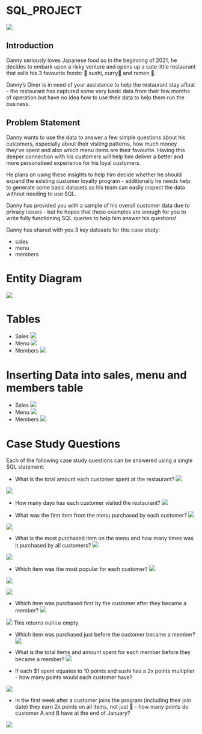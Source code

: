 # SQL_PROJECT
![](danny.png)
## Introduction
Danny seriously loves Japanese food so in the beginning of 2021, he decides to embark upon a risky venture and opens up a cute little restaurant that sells his 3 favourite foods: 🍣 sushi,  curry🍛 and ramen 🍜.

Danny’s Diner is in need of your assistance to help the restaurant stay afloat - the restaurant has captured some very basic data from their few months of operation but have no idea how to use their data to help them run the business.

## Problem Statement
Danny wants to use the data to answer a few simple questions about his customers, especially about their visiting patterns, how much money they’ve spent and also which menu items are their favourite. Having this deeper connection with his customers will help him deliver a better and more personalised experience for his loyal customers.

He plans on using these insights to help him decide whether he should expand the existing customer loyalty program - additionally he needs help to generate some basic datasets so his team can easily inspect the data without needing to use SQL.

Danny has provided you with a sample of his overall customer data due to privacy issues - but he hopes that these examples are enough for you to write fully functioning SQL queries to help him answer his questions!

Danny has shared with you 3 key datasets for this case study:

- sales
- menu
- members
# Entity Diagram
![](entity.jpg)


# Tables
- Sales
![](sale_table.jpg)
- Menu
![](menu_table.jpg)
- Members
![](member_table.jpg)

# Inserting Data into sales, menu and members table
- Sales
![](insert_sales.jpg)
- Menu
![](insert_menu.jpg)
- Members
![](insert_member.jpg)


# Case Study Questions
Each of the following case study questions can be answered using a single SQL statement:

- What is the total amount each customer spent at the restaurant?
![](Answer1.jpg)

![](R1.jpg)
- How many days has each customer visited the restaurant?
![](A2.jpg)

- What was the first item from the menu purchased by each customer?
![](A3.jpg)

![](R3.jpg)

- What is the most purchased item on the menu and how many times was it purchased by all customers?
![](A4.jpg)

![](R4.jpg)

- Which item was the most popular for each customer?
![](A5_1jpg)

![](A5_2.jpg)

![](A5_3.jpg)

- Which item was purchased first by the customer after they became a member?
![](a6.jpg)

![](a6null.jpg)
This returns null i.e empty

- Which item was purchased just before the customer became a member?
![](a7.jpg)

- What is the total items and amount spent for each member before they became a member?
![](a8.jpg)


- If each $1 spent equates to 10 points and sushi has a 2x points multiplier - how many points would each customer have?

![](a9.jpg)

- In the first week after a customer joins the program (including their join date) they earn 2x points on all items, not just 🍣 - how many points do customer A and B have at the end of January?

![](a10.jpg)
